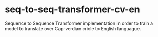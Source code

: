 # seq-to-seq-transformer-cv-en
Sequence to Sequence Transformer implementation in order to train a model to translate over Cap-verdian criole to English languague.

